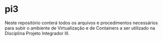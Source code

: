 # pi3
Neste repositório conterá todos os arquivos e procedimentos necessários para subir o ambiente de Virtualização e de Containers a ser utilizado na Disciplina Projeto Integrador III.
